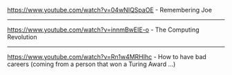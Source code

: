 https://www.youtube.com/watch?v=04wNIQSpaOE - Remembering Joe <hr>
https://www.youtube.com/watch?v=innmBwEIE-o - The Computing Revolution <hr>
https://www.youtube.com/watch?v=Rn1w4MRHIhc - How to have bad careers (coming from a person that won a Turing Award ...)
